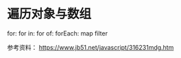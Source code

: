 # 遍历对象与数组
for: 
for in:
for of:
forEach:
map
filter

参考资料：
https://www.jb51.net/javascript/316231mdg.htm